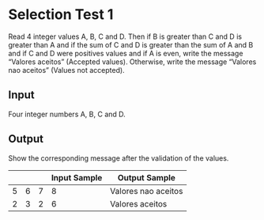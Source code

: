 # Selection Test 1


Read 4 integer values A, B, C and D. Then if B is greater than C and D is greater than A and if the sum of C and D is greater than the sum of A and B and if C and D were positives values and if A is even, write the message “Valores aceitos” (Accepted values). Otherwise, write the message “Valores nao aceitos” (Values not accepted).


## Input



Four integer numbers A, B, C and D.


## Output


Show the corresponding message after the validation of the values​​.


| | | |Input Sample | Output Sample
--- |--- |--- |--- | --- 
5 |6 |7| 8|Valores nao aceitos
2 |3 |2| 6|Valores aceitos